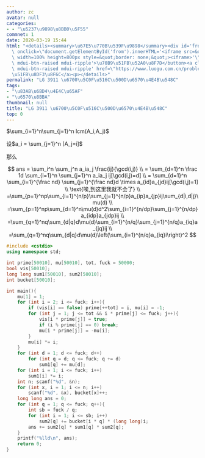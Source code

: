 ```yaml
---
author: zc
avatar: null
categories:
- - "\u5237\u9898\u8BB0\u5F55"
commnet: 1
date: 2020-03-19 15:44
html: "<details><summary>\u67E5\u770B\u539F\u9898</summary><div id='from'></div><p><button\
  \ onclick=\"document.getElementById('from').innerHTML='<iframe src=&quot;https://www.luogu.com.cn/problem/P3911&quot;\
  \ width=100% height=800px style=&quot;border: none;&quot;><iframe>'\" class='mdui-btn\
  \ mdui-btn-raised mdui-ripple'>\u70B9\u51FB\u52A0\u8F7D</button><a class='mdui-btn\
  \ mdui-btn-raised mdui-ripple' href=\"https://www.luogu.com.cn/problem/P3911\" target='_blank'>\u70B9\
  \u51FB\u8DF3\u8F6C</a><p></details>"
permalink: "LG 3911 \u6700\u5C0F\u516C\u500D\u6570\u4E4B\u548C"
tags:
- "\u83AB\u6BD4\u4E4C\u65AF"
- "\u6570\u8BBA"
thumbnail: null
title: "LG 3911 \u6700\u5C0F\u516C\u500D\u6570\u4E4B\u548C"
top: 0
---
```

$\sum_{i=1}^n\sum_{j=1}^n lcm(A_i,A_j)$

设$a_i = \sum_{j=1}^n [A_j=i]$

那么

$$
ans = \sum_i^n \sum_j^n a_ia_j \frac{ij}{\gcd(i,j)}
\\
= \sum_{d=1}^n \frac 1d \sum_{i=1}^n \sum_{j=1}^n a_ia_j ij[\gcd(i,j)=d]
\\ 
= \sum_{d=1}^n \sum_{i=1}^{\frac nd} \sum_{j=1}^{\frac nd}d \times a_{id}a_{jd}ij[\gcd(i,j)=1]
\\
\text{唉,到这里我就不会了}
\\
=\sum_{p=1}^np\sum_{i=1}^{n/p}\sum_{j=1}^{n/p}a_{ip}a_{jp}ij\sum_{d|i,d|j}\mu(d)
\\
=\sum_{p=1}^np\sum_{d=1}^n\mu(d)d^2\sum_{i=1}^{n/dp}\sum_{j=1}^{n/dp}a_{idp}a_{jdp}ij
\\
=\sum_{q=1}^nq\sum_{d|q}d\mu(d)\sum_{i=1}^{n/q}\sum_{j=1}^{n/q}a_{iq}a_{jq}ij
\\
=\sum_{q=1}^nq\sum_{d|q}d\mu(d)\left(\sum_{i=1}^{n/q}a_{iq}i\right)^2
$$

```cpp
#include <cstdio>
using namespace std;

int prime[50010], mu[50010], tot, fuck = 50000;
bool vis[50010];
long long sum1[50010], sum2[50010];
int bucket[50010];

int main(){
    mu[1] = 1;
    for (int i = 2; i <= fuck; i++){
        if (vis[i] == false) prime[++tot] = i, mu[i] = -1;
        for (int j = 1; j <= tot && i * prime[j] <= fuck; j++){
            vis[i * prime[j]] = true;
            if (i % prime[j] == 0) break;
            mu[i * prime[j]] = -mu[i];
        }
        mu[i] *= i;
    }
    for (int d = 1; d <= fuck; d++)
        for (int q = d; q <= fuck; q += d)
            sum1[q] += mu[d];
    for (int i = 1; i <= fuck; i++)
        sum1[i] *= i;
    int n; scanf("%d", &n);
    for (int x, i = 1; i <= n; i++)
        scanf("%d", &x), bucket[x]++;
    long long ans = 0;
    for (int q = 1; q <= fuck; q++){
        int sb = fuck / q;
        for (int i = 1; i <= sb; i++)
            sum2[q] += bucket[i * q] * (long long)i;
        ans += sum2[q] * sum1[q] * sum2[q];
    }
    printf("%lld\n", ans);
    return 0;
}
```
